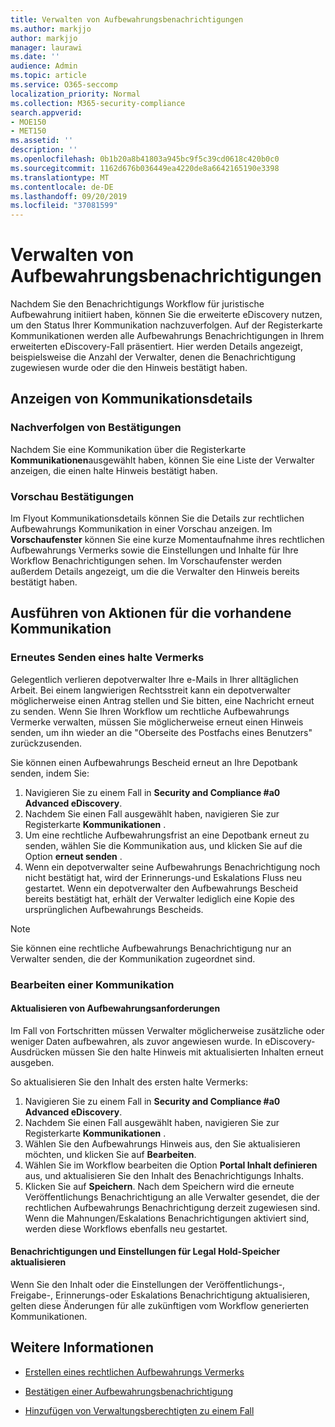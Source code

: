 ```yaml
---
title: Verwalten von Aufbewahrungsbenachrichtigungen
ms.author: markjjo
author: markjjo
manager: laurawi
ms.date: ''
audience: Admin
ms.topic: article
ms.service: O365-seccomp
localization_priority: Normal
ms.collection: M365-security-compliance
search.appverid:
- MOE150
- MET150
ms.assetid: ''
description: ''
ms.openlocfilehash: 0b1b20a8b41803a945bc9f5c39cd0618c420b0c0
ms.sourcegitcommit: 1162d676b036449ea4220de8a6642165190e3398
ms.translationtype: MT
ms.contentlocale: de-DE
ms.lasthandoff: 09/20/2019
ms.locfileid: "37081599"
---
```

# <a name="manage-hold-notifications"></a>Verwalten von Aufbewahrungsbenachrichtigungen

Nachdem Sie den Benachrichtigungs Workflow für juristische Aufbewahrung initiiert haben, können Sie die erweiterte eDiscovery nutzen, um den Status Ihrer Kommunikation nachzuverfolgen. Auf der Registerkarte Kommunikationen werden alle Aufbewahrungs Benachrichtigungen in Ihrem erweiterten eDiscovery-Fall präsentiert. Hier werden Details angezeigt, beispielsweise die Anzahl der Verwalter, denen die Benachrichtigung zugewiesen wurde oder die den Hinweis bestätigt haben.

## <a name="view-communication-details"></a>Anzeigen von Kommunikationsdetails

### <a name="track-acknowledgements"></a>Nachverfolgen von Bestätigungen

Nachdem Sie eine Kommunikation über die Registerkarte **Kommunikationen**ausgewählt haben, können Sie eine Liste der Verwalter anzeigen, die einen halte Hinweis bestätigt haben. 

### <a name="preview-acknowledgements"></a>Vorschau Bestätigungen

Im Flyout Kommunikationsdetails können Sie die Details zur rechtlichen Aufbewahrungs Kommunikation in einer Vorschau anzeigen. Im **Vorschaufenster** können Sie eine kurze Momentaufnahme ihres rechtlichen Aufbewahrungs Vermerks sowie die Einstellungen und Inhalte für Ihre Workflow Benachrichtigungen sehen. Im Vorschaufenster werden außerdem Details angezeigt, um die die Verwalter den Hinweis bereits bestätigt haben.

## <a name="taking-action-on-existing-communications"></a>Ausführen von Aktionen für die vorhandene Kommunikation

### <a name="re-send-a-hold-notice"></a>Erneutes Senden eines halte Vermerks

Gelegentlich verlieren depotverwalter Ihre e-Mails in Ihrer alltäglichen Arbeit. Bei einem langwierigen Rechtsstreit kann ein depotverwalter möglicherweise einen Antrag stellen und Sie bitten, eine Nachricht erneut zu senden. Wenn Sie Ihren Workflow um rechtliche Aufbewahrungs Vermerke verwalten, müssen Sie möglicherweise erneut einen Hinweis senden, um ihn wieder an die "Oberseite des Postfachs eines Benutzers" zurückzusenden.

Sie können einen Aufbewahrungs Bescheid erneut an Ihre Depotbank senden, indem Sie:
1. Navigieren Sie zu einem Fall in **Security and Compliance #a0 Advanced eDiscovery**.
2. Nachdem Sie einen Fall ausgewählt haben, navigieren Sie zur Registerkarte **Kommunikationen** .
3. Um eine rechtliche Aufbewahrungsfrist an eine Depotbank erneut zu senden, wählen Sie die Kommunikation aus, und klicken Sie auf die Option **erneut senden** .
4. Wenn ein depotverwalter seine Aufbewahrungs Benachrichtigung noch nicht bestätigt hat, wird der Erinnerungs-und Eskalations Fluss neu gestartet. Wenn ein depotverwalter den Aufbewahrungs Bescheid bereits bestätigt hat, erhält der Verwalter lediglich eine Kopie des ursprünglichen Aufbewahrungs Bescheids.

> [!NOTE]
> Sie können eine rechtliche Aufbewahrungs Benachrichtigung nur an Verwalter senden, die der Kommunikation zugeordnet sind. 

### <a name="edit-a-communication"></a>Bearbeiten einer Kommunikation

#### <a name="update-preservation-requirements"></a>Aktualisieren von Aufbewahrungsanforderungen
  
Im Fall von Fortschritten müssen Verwalter möglicherweise zusätzliche oder weniger Daten aufbewahren, als zuvor angewiesen wurde. In eDiscovery-Ausdrücken müssen Sie den halte Hinweis mit aktualisierten Inhalten erneut ausgeben.

So aktualisieren Sie den Inhalt des ersten halte Vermerks:

1. Navigieren Sie zu einem Fall in **Security and Compliance #a0 Advanced eDiscovery**.
2. Nachdem Sie einen Fall ausgewählt haben, navigieren Sie zur Registerkarte **Kommunikationen** .
3. Wählen Sie den Aufbewahrungs Hinweis aus, den Sie aktualisieren möchten, und klicken Sie auf **Bearbeiten**.
4. Wählen Sie im Workflow bearbeiten die Option **Portal Inhalt definieren** aus, und aktualisieren Sie den Inhalt des Benachrichtigungs Inhalts. 
5. Klicken Sie auf **Speichern**. Nach dem Speichern wird die erneute Veröffentlichungs Benachrichtigung an alle Verwalter gesendet, die der rechtlichen Aufbewahrungs Benachrichtigung derzeit zugewiesen sind. Wenn die Mahnungen/Eskalations Benachrichtigungen aktiviert sind, werden diese Workflows ebenfalls neu gestartet. 


#### <a name="update-legal-hold-notifications-and-settings"></a>Benachrichtigungen und Einstellungen für Legal Hold-Speicher aktualisieren

Wenn Sie den Inhalt oder die Einstellungen der Veröffentlichungs-, Freigabe-, Erinnerungs-oder Eskalations Benachrichtigung aktualisieren, gelten diese Änderungen für alle zukünftigen vom Workflow generierten Kommunikationen.

## <a name="related-information"></a>Weitere Informationen 

- [Erstellen eines rechtlichen Aufbewahrungs Vermerks](create-hold-notification.md)
    
- [Bestätigen einer Aufbewahrungsbenachrichtigung](acknowledge-hold-notification.md)
    
- [Hinzufügen von Verwaltungsberechtigten zu einem Fall](add-custodians-to-case.md)